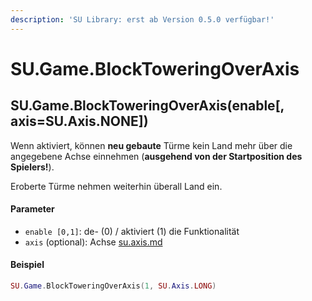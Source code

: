 ```yaml
---
description: 'SU Library: erst ab Version 0.5.0 verfügbar!'
---
```


# SU.Game.BlockToweringOverAxis

## SU.Game.BlockToweringOverAxis(enable\[, axis=SU.Axis.NONE])

Wenn aktiviert, können **neu gebaute** Türme kein Land mehr über die angegebene Achse einnehmen (**ausgehend von der Startposition des Spielers!**).

Eroberte Türme nehmen weiterhin überall Land ein.

#### Parameter

* `enable [0,1]`: de- (0) / aktiviert (1) die Funktionalität
* `axis` (optional): Achse [su.axis.md](../../su-api-enums/su.axis.md "mention")

#### Beispiel

```lua
SU.Game.BlockToweringOverAxis(1, SU.Axis.LONG)
```
